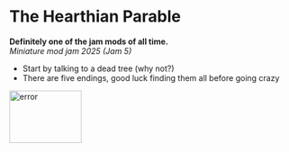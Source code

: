 # The Hearthian Parable
**Definitely one of the jam mods of all time.**  
*Miniature mod jam 2025 (Jam 5)*

- Start by talking to a dead tree (why not?)
- There are five endings, good luck finding them all before going crazy

[](https://github.com/user-attachments/assets/8f96286f-4928-47ba-881c-db9624a96e7e)
[](https://raw.githubusercontent.com/Vambok/HearthianParable/refs/heads/main/error.png)
<img width="128" height="93" alt="error" src="https://github.com/user-attachments/assets/8f96286f-4928-47ba-881c-db9624a96e7e" />
